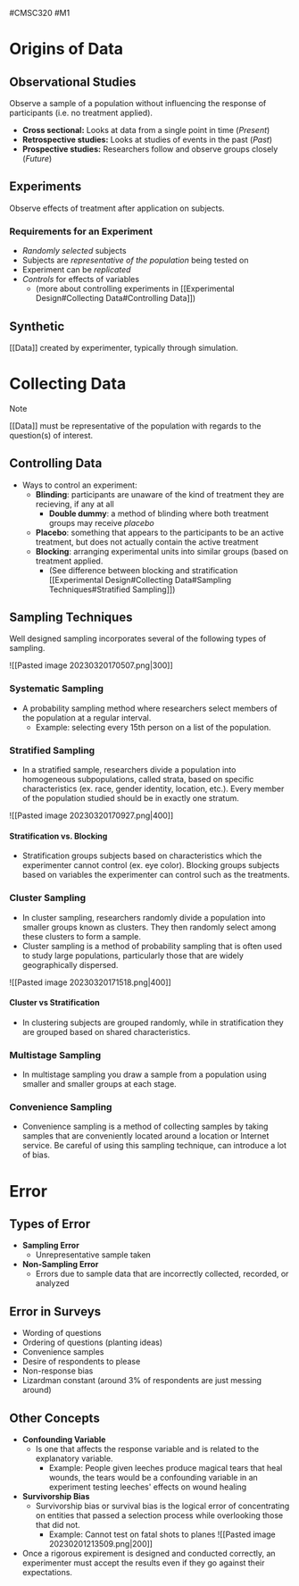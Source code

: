 #CMSC320  #M1 

# Origins of Data
## Observational Studies
Observe a sample of a population without influencing the response of participants (i.e. no treatment applied).
- **Cross sectional:** Looks at data from a single point in time (*Present*)
- **Retrospective studies:** Looks at studies of events in the past (*Past*)
- **Prospective studies:** Researchers follow and observe groups closely (*Future*)

## Experiments
Observe effects of  treatment after application on subjects.

### Requirements for an Experiment
- *Randomly selected* subjects 
- Subjects are *representative of the population* being tested on
- Experiment can be *replicated* 
- *Controls* for effects of variables 
	- (more about controlling experiments in [[Experimental Design#Collecting Data#Controlling Data]])

## Synthetic
[[Data]] created by experimenter, typically through simulation.

# Collecting Data
> [!Note]
[[Data]] must be representative of the population with regards to the question(s) of interest.

## Controlling Data
-   Ways to control an experiment:
	- **Blinding**: participants are unaware of the kind of treatment they are recieving, if any at all
		- **Double dummy**: a method of blinding where both treatment groups may receive *placebo*
	- **Placebo**: something that appears to the participants to be an active treatment, but does not actually contain the active treatment
	- **Blocking**: arranging experimental units into similar groups (based on treatment applied.
		- (See difference between blocking and stratification [[Experimental Design#Collecting Data#Sampling Techniques#Stratified Sampling]])

## Sampling Techniques
Well designed sampling incorporates several of the following types of sampling.

![[Pasted image 20230320170507.png|300]]

### Systematic Sampling
- A probability sampling method where researchers select members of the population at a regular interval.
	- Example: selecting every 15th person on a list of the population. 

### Stratified Sampling
- In a stratified sample, researchers divide a population into homogeneous subpopulations, called strata, based on specific characteristics (ex. race, gender identity, location, etc.). Every member of the population studied should be in exactly one stratum. 

![[Pasted image 20230320170927.png|400]]

#### Stratification vs. Blocking
- Stratification groups subjects based on characteristics which the experimenter cannot control (ex. eye color). Blocking groups subjects based on variables the experimenter can control such as the treatments.

### Cluster Sampling
- In cluster sampling, researchers randomly divide a population into smaller groups known as clusters. They then randomly select among these clusters to form a sample. 
- Cluster sampling is a method of probability sampling that is often used to study large populations, particularly those that are widely geographically dispersed.

![[Pasted image 20230320171518.png|400]]

#### Cluster vs Stratification
- In clustering subjects are grouped randomly, while in stratification they are grouped based on shared characteristics. 

### Multistage Sampling
- In multistage sampling you draw a sample from a population using smaller and smaller groups at each stage.

### Convenience Sampling
- Convenience sampling is a method of collecting samples by taking samples that are conveniently located around a location or Internet service. Be careful of using this sampling technique, can introduce a lot of bias.

# Error
## Types of Error
- **Sampling Error**
	- Unrepresentative sample taken
- **Non-Sampling Error**
	- Errors due to sample data that are incorrectly collected, recorded, or analyzed

## Error in Surveys
- Wording of questions
- Ordering of questions (planting ideas) 
- Convenience samples
- Desire of respondents to please
- Non-response bias
- Lizardman constant (around 3% of respondents are just messing around) 

## Other Concepts
-  **Confounding Variable**
	- Is one that affects the response variable and is related to the explanatory variable. 
		- Example: People given leeches produce magical tears that heal wounds, the tears would be a confounding variable in an experiment testing leeches' effects on wound healing
- **Survivorship Bias**
	- Survivorship bias or survival bias is the logical error of concentrating on entities that passed a selection process while overlooking those that did not. 
		- Example: Cannot test on fatal shots to planes
		 ![[Pasted image 20230201213509.png|200]]
- Once a rigorous expirement is designed and conducted correctly, an experimenter must accept the results even if they go against their expectations. 



